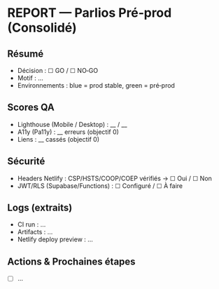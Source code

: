 # REPORT — Parlios Pré‑prod (Consolidé)

## Résumé
- Décision : ☐ GO / ☐ NO‑GO
- Motif : …
- Environnements : blue = prod stable, green = pré‑prod

## Scores QA
- Lighthouse (Mobile / Desktop) : __ / __
- A11y (Pa11y) : __ erreurs (objectif 0)
- Liens : __ cassés (objectif 0)

## Sécurité
- Headers Netlify : CSP/HSTS/COOP/COEP vérifiés → ☐ Oui / ☐ Non
- JWT/RLS (Supabase/Functions) : ☐ Configuré / ☐ À faire

## Logs (extraits)
- CI run : …
- Artifacts : …
- Netlify deploy preview : …

## Actions & Prochaines étapes
- [ ] …
